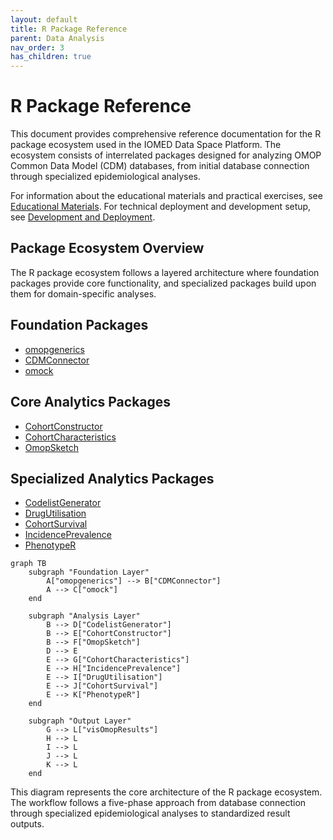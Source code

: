 ```yaml
---
layout: default
title: R Package Reference
parent: Data Analysis
nav_order: 3
has_children: true
---
```


# R Package Reference

This document provides comprehensive reference documentation for the R package ecosystem used in the IOMED Data Space Platform. The ecosystem consists of interrelated packages designed for analyzing OMOP Common Data Model (CDM) databases, from initial database connection through specialized epidemiological analyses.

For information about the educational materials and practical exercises, see [Educational Materials](../../docs/educational_materials). For technical deployment and development setup, see [Development and Deployment](../../docs/development_and_deployment).

## Package Ecosystem Overview

The R package ecosystem follows a layered architecture where foundation packages provide core functionality, and specialized packages build upon them for domain-specific analyses.

## Foundation Packages
- [omopgenerics](./omopgenerics)
- [CDMConnector](./cdmconnector)
- [omock](./omock)

## Core Analytics Packages
- [CohortConstructor](./cohortconstructor)
- [CohortCharacteristics](./cohortcharacteristics)
- [OmopSketch](./omopsketch)

## Specialized Analytics Packages
- [CodelistGenerator](./codelistgenerator)
- [DrugUtilisation](./drugutilisation)
- [CohortSurvival](./cohortsurvival)
- [IncidencePrevalence](./incidenceprevalence)
- [PhenotypeR](./phenotyper)

```mermaid
graph TB
    subgraph "Foundation Layer"
        A["omopgenerics"] --> B["CDMConnector"]
        A --> C["omock"]
    end

    subgraph "Analysis Layer"
        B --> D["CodelistGenerator"]
        B --> E["CohortConstructor"]
        B --> F["OmopSketch"]
        D --> E
        E --> G["CohortCharacteristics"]
        E --> H["IncidencePrevalence"]
        E --> I["DrugUtilisation"]
        E --> J["CohortSurvival"]
        E --> K["PhenotypeR"]
    end

    subgraph "Output Layer"
        G --> L["visOmopResults"]
        H --> L
        I --> L
        J --> L
        K --> L
    end
```

This diagram represents the core architecture of the R package ecosystem. The workflow follows a five-phase approach from database connection through specialized epidemiological analyses to standardized result outputs.
